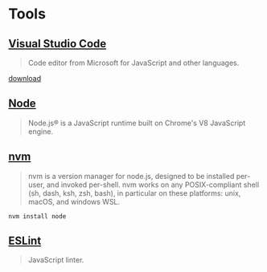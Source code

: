 # Tools 


## [Visual Studio Code](https://code.visualstudio.com/)

> Code editor from Microsoft for JavaScript and other languages. 

[download](https://code.visualstudio.com/)

## [Node](https://nodejs.org/en/)

> Node.js® is a JavaScript runtime built on Chrome's V8 JavaScript engine.

## [nvm](https://github.com/nvm-sh/nvm)

> nvm is a version manager for node.js, designed to be installed per-user, and invoked per-shell. nvm works on any POSIX-compliant shell (sh, dash, ksh, zsh, bash), in particular on these platforms: unix, macOS, and windows WSL.

```nvm install node```

## [ESLint](https://eslint.org/) 

> JavaScript linter.
